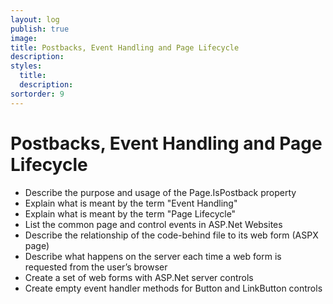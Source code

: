```yaml
---
layout: log
publish: true
image: 
title: Postbacks, Event Handling and Page Lifecycle
description: 
styles:
  title: 
  description: 
sortorder: 9
---
```

# Postbacks, Event Handling and Page Lifecycle

- Describe the purpose and usage of the Page.IsPostback property
- Explain what is meant by the term "Event Handling"
- Explain what is meant by the term "Page Lifecycle"
- List the common page and control events in ASP.Net Websites
- Describe the relationship of the code-behind file to its web form (ASPX page)
- Describe what happens on the server each time a web form is requested from the user’s browser
- Create a set of web forms with ASP.Net server controls
- Create empty event handler methods for Button and LinkButton controls